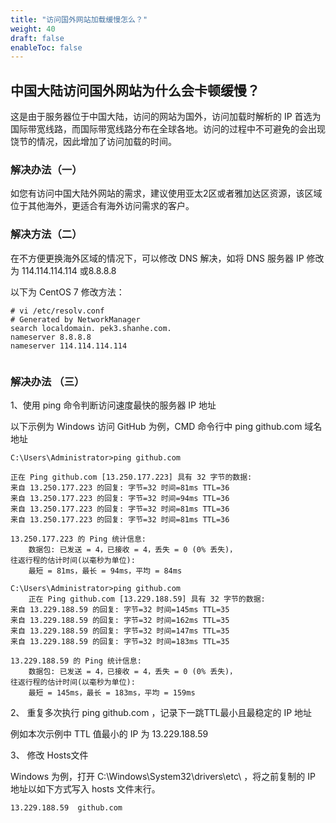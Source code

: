 ```yaml
---
title: "访问国外网站加载缓慢怎么？"
weight: 40
draft: false
enableToc: false
---
```



## 中国大陆访问国外网站为什么会卡顿缓慢？

   这是由于服务器位于中国大陆，访问的网站为国外，访问加载时解析的 IP 首选为国际带宽线路，而国际带宽线路分布在全球各地。访问的过程中不可避免的会出现饶节的情况，因此增加了访问加载的时间。



### 解决办法（一）

如您有访问中国大陆外网站的需求，建议使用亚太2区或者雅加达区资源，该区域位于其他海外，更适合有海外访问需求的客户。



### 解决方法（二）

在不方便更换海外区域的情况下，可以修改 DNS 解决，如将 DNS 服务器 IP 修改为 114.114.114.114 或8.8.8.8

以下为 CentOS 7 修改方法：

```
# vi /etc/resolv.conf 
# Generated by NetworkManager
search localdomain. pek3.shanhe.com.
nameserver 8.8.8.8
nameserver 114.114.114.114
                                                                                                               
```



### 解决办法 （三）

1、使用 ping 命令判断访问速度最快的服务器 IP 地址

以下示例为 Windows 访问 GitHub 为例，CMD 命令行中 ping github.com 域名地址

```
C:\Users\Administrator>ping github.com

正在 Ping github.com [13.250.177.223] 具有 32 字节的数据:
来自 13.250.177.223 的回复: 字节=32 时间=81ms TTL=36
来自 13.250.177.223 的回复: 字节=32 时间=94ms TTL=36
来自 13.250.177.223 的回复: 字节=32 时间=81ms TTL=36
来自 13.250.177.223 的回复: 字节=32 时间=81ms TTL=36

13.250.177.223 的 Ping 统计信息:
    数据包: 已发送 = 4，已接收 = 4，丢失 = 0 (0% 丢失)，
往返行程的估计时间(以毫秒为单位):
    最短 = 81ms，最长 = 94ms，平均 = 84ms
    
C:\Users\Administrator>ping github.com    
    正在 Ping github.com [13.229.188.59] 具有 32 字节的数据:
来自 13.229.188.59 的回复: 字节=32 时间=145ms TTL=35
来自 13.229.188.59 的回复: 字节=32 时间=162ms TTL=35
来自 13.229.188.59 的回复: 字节=32 时间=147ms TTL=35
来自 13.229.188.59 的回复: 字节=32 时间=183ms TTL=35

13.229.188.59 的 Ping 统计信息:
    数据包: 已发送 = 4，已接收 = 4，丢失 = 0 (0% 丢失)，
往返行程的估计时间(以毫秒为单位):
    最短 = 145ms，最长 = 183ms，平均 = 159ms
```

2、 重复多次执行 ping  github.com ，记录下一跳TTL最小且最稳定的 IP 地址

例如本次示例中 TTL 值最小的 IP 为 13.229.188.59



3、 修改 Hosts文件

Windows 为例，打开 C:\Windows\System32\drivers\etc\ ，将之前复制的 IP 地址以如下方式写入 hosts 文件末行。

```
13.229.188.59  github.com  
```

